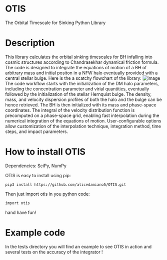 # OTIS
The Orbital Timescale for Sinking Python Library

# Description

This library calculates the orbital sinking timescales for BH infalling into cosmic structures according to Chandrasekhar dynamical friction formula. The code is designed to integrate the equations of motion of a BH of arbitrary mass and initial positon in a NFW halo eventually provided with a central stellar bulge. 
Here is the a scatchy flowchart of the library:
![image](https://github.com/user-attachments/assets/03f474e7-9268-45ca-8b10-23ddd07944c5)
The code workflow starts with the initialization of the DM halo parameters, including the concentration parameter and virial quantities, eventually followed by the initialization of the stellar Hernquist bulge. The density, mass, and velocity dispersion profiles of both the halo and the bulge can be hence retrieved. The BH is then initialized with its mass and phase-space coordinates. The integral of the velocity distribution function is precomputed on a phase-space grid, enabling fast interpolation during the numerical integration of the equations of motion. User-configurable options allow customization of the interpolation technique, integration method, time steps, and impact parameters.

 
# How to install OTIS

Dependencies: SciPy, NumPy

OTIS is easy to install using pip:

```
pip3 install https://github.com/alicedamiano5/OTIS.git
```

Then just import otis in you python code: 
```
import otis

```
hand have fun!


# Example code

In the tests directory you will find an example to see OTIS in action and several tests on the accuracy of the integrator !



